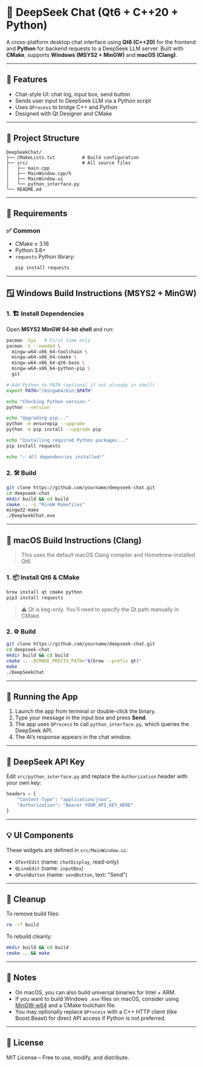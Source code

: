 # 🧠 DeepSeek Chat (Qt6 + C++20 + Python)

A cross-platform desktop chat interface using **Qt6 (C++20)** for the frontend and **Python** for backend requests to a DeepSeek LLM server. Built with **CMake**, supports **Windows (MSYS2 + MinGW)** and **macOS (Clang)**.

---

## 📸 Features

- Chat-style UI: chat log, input box, send button
- Sends user input to DeepSeek LLM via a Python script
- Uses `QProcess` to bridge C++ and Python
- Designed with Qt Designer and CMake

---

## 📁 Project Structure

```
DeepSeekChat/
├── CMakeLists.txt          # Build configuration
├── src/                    # All source files
│   ├── main.cpp
│   ├── MainWindow.cpp/h
│   ├── MainWindow.ui
│   └── python_interface.py
└── README.md
```

---

## 🔧 Requirements

### ✅ Common

- CMake ≥ 3.16
- Python 3.8+
- `requests` Python library:
  ```bash
  pip install requests
  ```

---

## 🪟 Windows Build Instructions (MSYS2 + MinGW)

### 1. 🏗 Install Dependencies

Open **MSYS2 MinGW 64-bit shell** and run:

```bash
pacman -Syu   # First time only
pacman -S --needed \
  mingw-w64-x86_64-toolchain \
  mingw-w64-x86_64-cmake \
  mingw-w64-x86_64-qt6-base \
  mingw-w64-x86_64-python-pip \
  git

# Add Python to PATH (optional if not already in shell)
export PATH="/mingw64/bin:$PATH"

echo "Checking Python version:"
python --version

echo "Upgrading pip..."
python -m ensurepip --upgrade
python -m pip install --upgrade pip

echo "Installing required Python packages..."
pip install requests

echo "✅ All dependencies installed!"
```

### 2. 🛠 Build

```bash
git clone https://github.com/yourname/deepseek-chat.git
cd deepseek-chat
mkdir build && cd build
cmake .. -G "MinGW Makefiles"
mingw32-make
./DeepSeekChat.exe
```

---

## 🍎 macOS Build Instructions (Clang)

> This uses the default macOS Clang compiler and Homebrew-installed Qt6.

### 1. 📦 Install Qt6 & CMake

```bash
brew install qt cmake python
pip3 install requests
```

> ⚠️ Qt is keg-only. You'll need to specify the Qt path manually in CMake.

### 2. ⚙️ Build

```bash
git clone https://github.com/yourname/deepseek-chat.git
cd deepseek-chat
mkdir build && cd build
cmake .. -DCMAKE_PREFIX_PATH="$(brew --prefix qt)"
make
./DeepSeekChat
```

---

## 🧪 Running the App

1. Launch the app from terminal or double-click the binary.
2. Type your message in the input box and press **Send**.
3. The app uses `QProcess` to call `python_interface.py`, which queries the DeepSeek API.
4. The AI’s response appears in the chat window.

---

## 🔐 DeepSeek API Key

Edit `src/python_interface.py` and replace the `Authorization` header with your own key:

```python
headers = {
    "Content-Type": "application/json",
    "Authorization": "Bearer YOUR_API_KEY_HERE"
}
```

---

## 💡 UI Components

These widgets are defined in `src/MainWindow.ui`:
- `QTextEdit` (name: `chatDisplay`, read-only)
- `QLineEdit` (name: `inputBox`)
- `QPushButton` (name: `sendButton`, text: "Send")

---

## 🧼 Cleanup

To remove build files:

```bash
rm -rf build
```

To rebuild cleanly:

```bash
mkdir build && cd build
cmake .. && make
```

---

## 📌 Notes

- On macOS, you can also build universal binaries for Intel + ARM.
- If you want to build Windows `.exe` files on macOS, consider using [MinGW-w64](https://brew.sh/) and a CMake toolchain file.
- You may optionally replace `QProcess` with a C++ HTTP client (like Boost.Beast) for direct API access if Python is not preferred.

---

## 📜 License

MIT License – Free to use, modify, and distribute.
